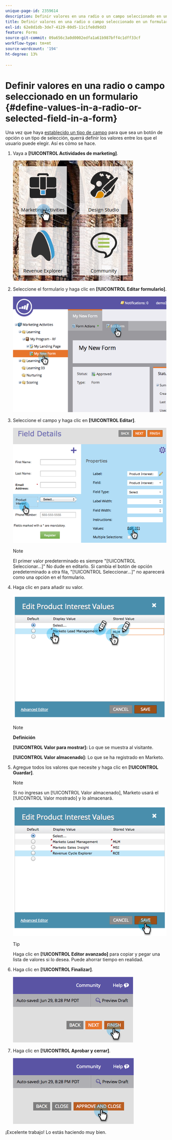 ```yaml
---
unique-page-id: 2359614
description: Definir valores en una radio o un campo seleccionado en un formulario - Documentos de Marketo - Documentación del producto
title: Definir valores en una radio o campo seleccionado en un formulario
exl-id: 62e8d1db-3de7-4129-80d5-11c1fe8d9dd3
feature: Forms
source-git-commit: 09a656c3a0d0002edfa1a61b987bff4c1dff33cf
workflow-type: tm+mt
source-wordcount: '194'
ht-degree: 13%

---
```


# Definir valores en una radio o campo seleccionado en un formulario {#define-values-in-a-radio-or-selected-field-in-a-form}

Una vez que haya [establecido un tipo de campo](/help/marketo/product-docs/administration/field-management/change-the-type-of-a-marketo-custom-field.md) para que sea un botón de opción o un tipo de selección, querrá definir los valores entre los que el usuario puede elegir. Así es cómo se hace.

1. Vaya a **[!UICONTROL Actividades de marketing]**.

   ![](assets/ma.png)

1. Seleccione el formulario y haga clic en **[!UICONTROL Editar formulario]**.

   ![](assets/image2014-9-15-16-3a28-3a56.png)

1. Seleccione el campo y haga clic en **[!UICONTROL Editar]**.

   ![](assets/image2014-9-15-16-3a29-3a6.png)

   >[!NOTE]
   >
   >El primer valor predeterminado es siempre &quot;[!UICONTROL Seleccionar...]&quot; No dude en editarlo. Si cambia el botón de opción predeterminado a otra fila, &quot;[!UICONTROL Seleccionar...]&quot; no aparecerá como una opción en el formulario.

1. Haga clic en para añadir su valor.

   ![](assets/image2014-9-15-16-3a29-3a18.png)

   >[!NOTE]
   >
   >**Definición**
   >
   >**[!UICONTROL Valor para mostrar]:** Lo que se muestra al visitante.
   >
   >**[!UICONTROL Valor almacenado]:** Lo que se ha registrado en Marketo.

1. Agregue todos los valores que necesite y haga clic en **[!UICONTROL Guardar]**.

   >[!NOTE]
   >
   >Si no ingresas un [!UICONTROL Valor almacenado], Marketo usará el [!UICONTROL Valor mostrado] y lo almacenará.

   ![](assets/image2014-9-15-16-3a29-3a30.png)

   >[!TIP]
   >
   >Haga clic en **[!UICONTROL Editor avanzado]** para copiar y pegar una lista de valores si lo desea. Puede ahorrar tiempo en realidad.

1. Haga clic en **[!UICONTROL Finalizar]**.

   ![](assets/image2014-9-15-16-3a29-3a43.png)

1. Haga clic en **[!UICONTROL Aprobar y cerrar]**.

   ![](assets/image2014-9-15-16-3a29-3a57.png)

¡Excelente trabajo! Lo estás haciendo muy bien.
